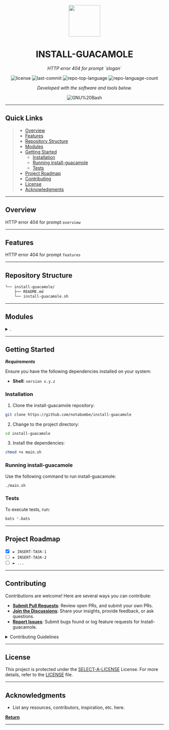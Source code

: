 <p align="center">
  <img src="https://cdn-icons-png.flaticon.com/512/6295/6295417.png" width="100" />
</p>
<p align="center">
    <h1 align="center">INSTALL-GUACAMOLE</h1>
</p>
<p align="center">
    <em>HTTP error 404 for prompt `slogan`</em>
</p>
<p align="center">
	<img src="https://img.shields.io/github/license/notabombe/install-guacamole?style=flat&color=0080ff" alt="license">
	<img src="https://img.shields.io/github/last-commit/notabombe/install-guacamole?style=flat&logo=git&logoColor=white&color=0080ff" alt="last-commit">
	<img src="https://img.shields.io/github/languages/top/notabombe/install-guacamole?style=flat&color=0080ff" alt="repo-top-language">
	<img src="https://img.shields.io/github/languages/count/notabombe/install-guacamole?style=flat&color=0080ff" alt="repo-language-count">
<p>
<p align="center">
		<em>Developed with the software and tools below.</em>
</p>
<p align="center">
	<img src="https://img.shields.io/badge/GNU%20Bash-4EAA25.svg?style=flat&logo=GNU-Bash&logoColor=white" alt="GNU%20Bash">
</p>
<hr>

##  Quick Links

> - [ Overview](#-overview)
> - [ Features](#-features)
> - [ Repository Structure](#-repository-structure)
> - [ Modules](#-modules)
> - [ Getting Started](#-getting-started)
>   - [ Installation](#-installation)
>   - [ Running install-guacamole](#-running-install-guacamole)
>   - [ Tests](#-tests)
> - [ Project Roadmap](#-project-roadmap)
> - [ Contributing](#-contributing)
> - [ License](#-license)
> - [ Acknowledgments](#-acknowledgments)

---

##  Overview

HTTP error 404 for prompt `overview`

---

##  Features

HTTP error 404 for prompt `features`

---

##  Repository Structure

```sh
└── install-guacamole/
    ├── README.md
    └── install-guacamole.sh
```

---

##  Modules

<details closed><summary>.</summary>

| File                                                                                                    | Summary                                          |
| ---                                                                                                     | ---                                              |
| [install-guacamole.sh](https://github.com/notabombe/install-guacamole/blob/master/install-guacamole.sh) | HTTP error 404 for prompt `install-guacamole.sh` |

</details>

---

##  Getting Started

***Requirements***

Ensure you have the following dependencies installed on your system:

* **Shell**: `version x.y.z`

###  Installation

1. Clone the install-guacamole repository:

```sh
git clone https://github.com/notabombe/install-guacamole
```

2. Change to the project directory:

```sh
cd install-guacamole
```

3. Install the dependencies:

```sh
chmod +x main.sh
```

###  Running install-guacamole

Use the following command to run install-guacamole:

```sh
./main.sh
```

###  Tests

To execute tests, run:

```sh
bats *.bats
```

---

##  Project Roadmap

- [X] `► INSERT-TASK-1`
- [ ] `► INSERT-TASK-2`
- [ ] `► ...`

---

##  Contributing

Contributions are welcome! Here are several ways you can contribute:

- **[Submit Pull Requests](https://github.com/notabombe/install-guacamole/blob/main/CONTRIBUTING.md)**: Review open PRs, and submit your own PRs.
- **[Join the Discussions](https://github.com/notabombe/install-guacamole/discussions)**: Share your insights, provide feedback, or ask questions.
- **[Report Issues](https://github.com/notabombe/install-guacamole/issues)**: Submit bugs found or log feature requests for Install-guacamole.

<details closed>
    <summary>Contributing Guidelines</summary>

1. **Fork the Repository**: Start by forking the project repository to your GitHub account.
2. **Clone Locally**: Clone the forked repository to your local machine using a Git client.
   ```sh
   git clone https://github.com/notabombe/install-guacamole
   ```
3. **Create a New Branch**: Always work on a new branch, giving it a descriptive name.
   ```sh
   git checkout -b new-feature-x
   ```
4. **Make Your Changes**: Develop and test your changes locally.
5. **Commit Your Changes**: Commit with a clear message describing your updates.
   ```sh
   git commit -m 'Implemented new feature x.'
   ```
6. **Push to GitHub**: Push the changes to your forked repository.
   ```sh
   git push origin new-feature-x
   ```
7. **Submit a Pull Request**: Create a PR against the original project repository. Clearly describe the changes and their motivations.

Once your PR is reviewed and approved, it will be merged into the main branch.

</details>

---

##  License

This project is protected under the [SELECT-A-LICENSE](https://choosealicense.com/licenses) License. For more details, refer to the [LICENSE](https://choosealicense.com/licenses/) file.

---

##  Acknowledgments

- List any resources, contributors, inspiration, etc. here.

[**Return**](#-quick-links)

---
